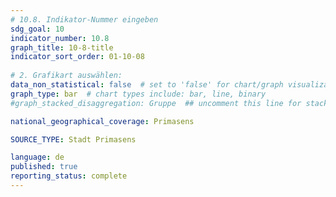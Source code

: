 ```yaml
---
# 10.8. Indikator-Nummer eingeben 
sdg_goal: 10 
indicator_number: 10.8
graph_title: 10-8-title
indicator_sort_order: 01-10-08
 
# 2. Grafikart auswählen: 
data_non_statistical: false  # set to 'false' for chart/graph visualization 
graph_type: bar  # chart types include: bar, line, binary 
#graph_stacked_disaggregation: Gruppe  ## uncomment this line for stacked bars. Replace 'Geschlecht' with the field of aggregation. 

national_geographical_coverage: Primasens

SOURCE_TYPE: Stadt Primasens

language: de   
published: true 
reporting_status: complete
---
```

